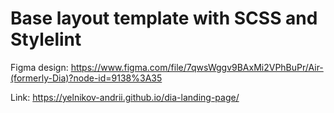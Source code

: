 # Base layout template with SCSS and Stylelint

Figma design: https://www.figma.com/file/7qwsWggv9BAxMi2VPhBuPr/Air-(formerly-Dia)?node-id=9138%3A35

Link: https://yelnikov-andrii.github.io/dia-landing-page/
